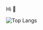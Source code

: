 Hi 👋


![Top Langs](https://github-readme-stats.vercel.app/api/top-langs/?username=bogom1l&layout=compact)
